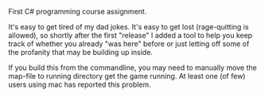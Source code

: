 First C# programming course assignment.

It's easy to get tired of my dad jokes. It's easy to get lost (rage-quitting is allowed), so shortly after the first "release" I added a tool to help you keep track of whether you already "was here" before or just letting off some of the profanity that may be building up inside.

If you build this from the commandline, you may need to manually move the map-file to running directory get the game running. At least one (of few) users using mac has reported this problem.
